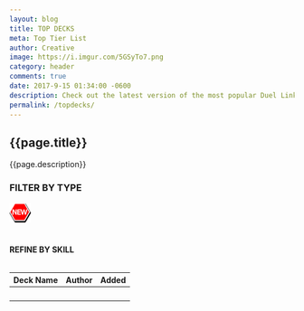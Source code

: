 ```yaml
---
layout: blog
title: TOP DECKS
meta: Top Tier List
author: Creative
image: https://i.imgur.com/5GSyTo7.png
category: header
comments: true
date: 2017-9-15 01:34:00 -0600
description: Check out the latest version of the most popular Duel Links decklists.
permalink: /topdecks/  
---
```


## {{page.title}}

<p class="text-muted"> {{page.description}} </p>

<h3>FILTER BY TYPE</h3>

<div class="decktype-filter row" data-bind="foreach: deckTypes">
    <div class="btn-wrapper col-sm-6 col-md-4 col-lg-3">
        <img class="decktype-new" data-bind="css: { hidden: $root.deckTypeHasNewDecks($data) == false }" src="/img/new.png" />
        <div class="btn-decktype" data-bind="css: { active: $root.activeDeckType() === $rawData }, click: $root.filterByType">
            <img class="decktype-card" data-bind="attr: { src: 'http://yugiohprices.com/api/card_image/' + card }" />
            <span class="decktype-display" data-bind="text: display"></span>
            <span class="decktype-count" data-bind="text: count"></span>
        </div>
    </div>
</div>

<h4 data-bind="css: { hidden: $root.filteredSkills().length == 0}">REFINE BY SKILL</h4>

<div class="skill-filter row" data-bind="foreach: filteredSkills">
    <div class="btn-wrapper col-sm-4 col-md-3 col-lg-2">
        <span class="decktype-display" data-bind="text: $rawData, css: { active: $root.activeSkill() === $rawData }, click: $root.filterByTypeAndSkill"></span>
    </div>
</div>

<table class="table" style="margin-top: 2rem;" id="topDeckTable">
    <thead>
        <tr>
            <th>Deck Name</th>
            <th>Author</th>
            <th>Added</th>
        </tr>
    </thead>
    <tbody data-bind="foreach: filteredDecks">
        <tr>
            <th>
                <div class="row">
                    <div class="col-lg-1">
                        <div class="thumbnail">
                            <img data-bind="attr: { src: 'http://yugiohprices.com/api/card_image/' + front }" class="portrait" />  
                        </div>
                    </div>
                    <div class="col-lg-11">
                        <a data-bind="text: name, attr: { href: '/topdecks' + url, title: name }"></a>    
                    </div>
                </div>
            </th>
            <th data-bind="text: author"></th>
            <th data-bind="text: created"></th>
        </tr>
    </tbody>
</table>